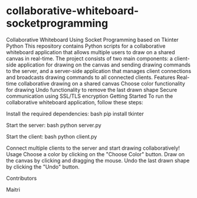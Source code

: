 # collaborative-whiteboard-socketprogramming
Collaborative Whiteboard Using Socket Programming based on Tkinter Python
This repository contains Python scripts for a collaborative whiteboard application that allows multiple users to draw on a shared canvas in real-time. The project consists of two main components: a client-side application for drawing on the canvas and sending drawing commands to the server, and a server-side application that manages client connections and broadcasts drawing commands to all connected clients.
Features
Real-time collaborative drawing on a shared canvas
Choose color functionality for drawing
Undo functionality to remove the last drawn shape
Secure communication using SSL/TLS encryption
Getting Started
To run the collaborative whiteboard application, follow these steps:

Install the required dependencies:
bash
pip install tkinter

Start the server:
bash
python server.py

Start the client:
bash
python client.py

Connect multiple clients to the server and start drawing collaboratively!
Usage
Choose a color by clicking on the "Choose Color" button.
Draw on the canvas by clicking and dragging the mouse.
Undo the last drawn shape by clicking the "Undo" button.

Contributors

Maitri
